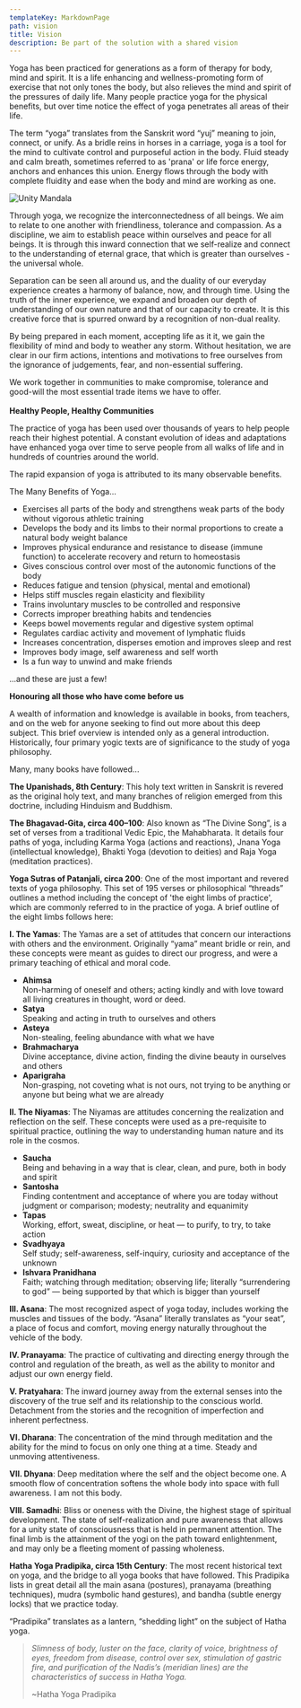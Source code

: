 ```yaml
---
templateKey: MarkdownPage
path: vision
title: Vision
description: Be part of the solution with a shared vision
---
```

Yoga has been practiced for generations as a form of therapy for body, mind and spirit. It is a life enhancing and wellness-promoting form of exercise that not only tones the body, but also relieves the mind and spirit of the pressures of daily life. Many people practice yoga for the physical benefits, but over time notice the effect of yoga penetrates all areas of their life.

The term “yoga” translates from the Sanskrit word “yuj” meaning to join, connect, or unify. As a bridle reins in horses in a carriage, yoga is a tool for the mind to cultivate control and purposeful action in the body.  Fluid steady and calm breath, sometimes referred to as 'prana' or life force energy, anchors and enhances this union.  Energy flows through the body with complete fluidity and ease when the body and mind are working as one.

![Unity Mandala](/img/unity-mandala.jpg "Unity Mandala")

Through yoga, we recognize the interconnectedness of all beings.  We aim to relate to one another with friendliness, tolerance and compassion.   As a discipline, we aim to establish peace within ourselves and peace for all beings.   It is through this inward connection that we self-realize and connect to the understanding of eternal grace, that which is greater than ourselves - the universal whole. 

Separation can be seen all around us, and the duality of our everyday experience creates a harmony of balance, now, and through time.  Using the truth of the inner experience, we expand and broaden our depth of understanding of our own nature and that of our capacity to create.  It is this creative force that is spurred onward by a recognition of non-dual reality.   

By being prepared in each moment, accepting life as it it, we gain the flexibility of mind and body to weather any storm.  Without hesitation, we are clear in our firm actions, intentions and motivations to free ourselves from the ignorance of judgements, fear, and non-essential suffering.  

We work together in communities to make compromise, tolerance and good-will the most essential trade items we have to offer.\
\
**Healthy People, Healthy Communities**

The practice of yoga has been used over thousands of years to help people reach their highest potential. A constant evolution of ideas and adaptations have enhanced yoga over time to serve people from all walks of life and in hundreds of countries around the world. 

The rapid expansion of yoga is attributed to its many observable benefits.

The Many Benefits of Yoga...

* Exercises all parts of the body and strengthens weak parts of the body without vigorous athletic training
* Develops the body and its limbs to their normal proportions to create a natural body weight balance
* Improves physical endurance and resistance to disease (immune function) to accelerate recovery and return to homeostasis
* Gives conscious control over most of the autonomic functions of the body
* Reduces fatigue and tension (physical, mental and emotional)
* Helps stiff muscles regain elasticity and flexibility
* Trains involuntary muscles to be controlled and responsive
* Corrects improper breathing habits and tendencies
* Keeps bowel movements regular and digestive system optimal
* Regulates cardiac activity and movement of lymphatic fluids
* Increases concentration, disperses emotion and improves sleep and rest
* Improves body image, self awareness and self worth
* Is a fun way to unwind and make friends

...and these are just a few!

**Honouring all those who have come before us**

A wealth of information and knowledge is available in books, from teachers, and on the web for anyone seeking to find out more about this deep subject. This brief overview is intended only as a general introduction.  Historically, four primary yogic texts are of significance to the study of yoga philosophy. 

Many, many books have followed...

**The Upanishads, 8th Century**: This holy text written in Sanskrit is revered as the original holy text, and many branches of religion emerged from this doctrine, including Hinduism and Buddhism.

**The Bhagavad-Gita, circa 400–100**: Also known as “The Divine Song”, is a set of verses from a traditional Vedic Epic, the Mahabharata. It details four paths of yoga, including Karma Yoga (actions and reactions), Jnana Yoga (intellectual knowledge), Bhakti Yoga (devotion to deities) and Raja Yoga (meditation practices).

**Yoga Sutras of Patanjali, circa 200**: One of the most important and revered texts of yoga philosophy. This set of 195 verses or philosophical “threads” outlines a method including the concept of 'the eight limbs of practice', which are commonly referred to in the practice of yoga.  A brief outline of the eight limbs follows here:

**I.  The Yamas**: The Yamas are a set of attitudes that concern our interactions with others and the environment. Originally “yama” meant bridle or rein, and these concepts were meant as guides to direct our progress, and were a primary teaching of ethical and moral code.

* **Ahimsa**\
  Non-harming of oneself and others; acting kindly and with love toward all living creatures in thought, word or deed.
* **Satya**\
  Speaking and acting in truth to ourselves and others
* **Asteya**\
  Non-stealing, feeling abundance with what we have
* **Brahmacharya**\
  Divine acceptance, divine action, finding the divine beauty in ourselves and others
* **Aparigraha**\
  Non-grasping, not coveting what is not ours, not trying to be anything or anyone but being what we are already

**II.  The Niyamas**: The Niyamas are attitudes concerning the realization and reflection on the self.  These concepts were used as a pre-requisite to spiritual practice, outlining the way to understanding human nature and its role in the cosmos. 

* **Saucha**\
  Being and behaving in a way that is clear, clean, and pure, both in body and spirit
* **Santosha**\
  Finding contentment and acceptance of where you are today without judgment or comparison; modesty; neutrality and equanimity
* **Tapas**\
  Working, effort, sweat, discipline, or heat — to purify, to try, to take action
* **Svadhyaya**\
  Self study; self-awareness, self-inquiry, curiosity and acceptance of the unknown
* **Ishvara Pranidhana**\
  Faith; watching through meditation; observing life; literally “surrendering to god” — being supported by that which is bigger than yourself

**III.  Asana**: The most recognized aspect of yoga today, includes working the muscles and tissues of the body. “Asana” literally translates as “your seat”, a place of focus and comfort, moving energy naturally throughout the vehicle of the body.

**IV.  Pranayama**: The practice of cultivating and directing energy through the control and regulation of the breath, as well as the ability to monitor and adjust our own energy field.

**V.  Pratyahara**: The inward journey away from the external senses into the discovery of the true self and its relationship to the conscious world.  Detachment from the stories and the recognition of imperfection and inherent perfectness.

**VI.  Dharana**: The concentration of the mind through meditation and the ability for the mind to focus on only one thing at a time.  Steady and unmoving attentiveness.

**VII.  Dhyana**: Deep meditation where the self and the object become one. A smooth flow of concentration softens the whole body into space with full awareness.  I am not this body.

**VIII.  Samadhi**: Bliss or oneness with the Divine, the highest stage of spiritual development. The state of self-realization and pure awareness that allows for a unity state of consciousness that is held in permanent attention.  The final limb is the attainment of the yogi on the path toward enlightenment, and may only be a fleeting moment of passing wholeness.

**Hatha Yoga Pradipika, circa 15th Century**:  The most recent historical text on yoga, and the bridge to all yoga books that have followed.  This Pradipika lists in great detail all the main asana (postures), pranayama (breathing techniques), mudra (symbolic hand gestures), and bandha (subtle energy locks) that we practice today. 

“Pradipika” translates as a lantern, “shedding light” on the subject of Hatha yoga. 

> *Slimness of body, luster on the face, clarity of voice, brightness of eyes, freedom from disease, control over sex, stimulation of gastric fire, and purification of the Nadis’s (meridian lines) are the characteristics of success in Hatha Yoga.*
>
> ~Hatha Yoga Pradipika